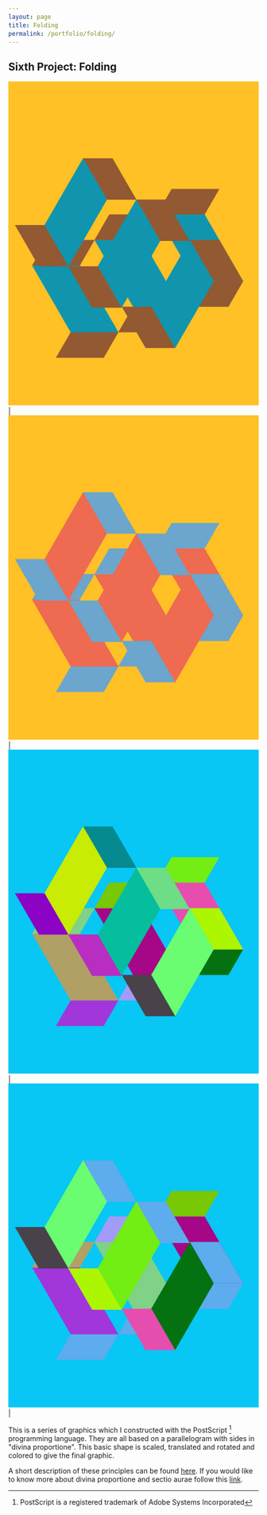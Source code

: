 ```yaml
---
layout: page
title: Folding
permalink: /portfolio/folding/
---
```


<h2>Sixth Project: Folding</h2>

![Folding](/assets/img/folding1.jpg) | ![Folding](/assets/img/folding2.jpg) | 
![Folding](/assets/img/folding4.jpg) | ![Folding](/assets/img/folding5.jpg) | 


This is a series of graphics which I constructed with the PostScript [^1] programming language.
They are all based on a parallelogram with sides in "divina proportione". This basic shape is scaled, translated and rotated and colored to give the final graphic.

A short description of these principles can be found [here](/pdf/folding.pdf).
If you would like to know more about divina proportione and sectio aurae follow this [link](/pdf/divisioD.pdf).

[^1]: PostScript is a registered trademark of Adobe Systems Incorporated
